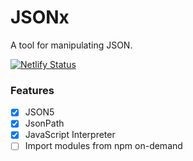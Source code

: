 # JSONx

A tool for manipulating JSON.

[![Netlify Status](https://api.netlify.com/api/v1/badges/4ead3b06-e524-40f0-a347-2faed4f18378/deploy-status)](https://app.netlify.com/sites/jsonx/deploys)

### Features

- [x] JSON5
- [x] JsonPath
- [x] JavaScript Interpreter
- [ ] Import modules from npm on-demand
